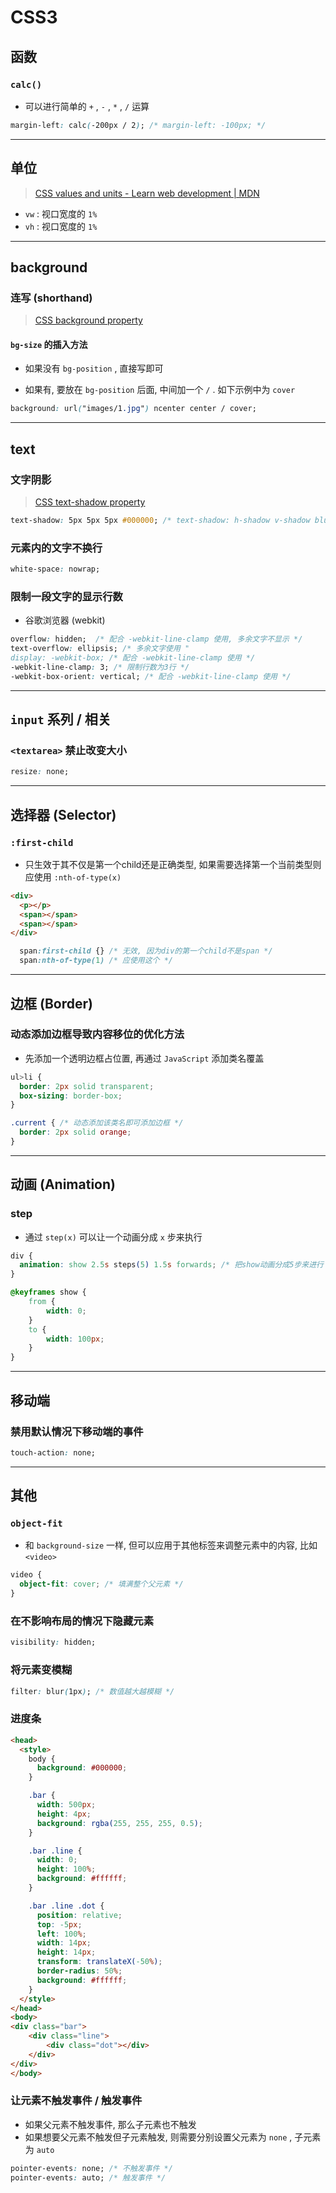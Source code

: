 # CSS3



## 函数



### `calc()`

- 可以进行简单的 `+` , `-` , `*` , `/` 运算

```css
margin-left: calc(-200px / 2); /* margin-left: -100px; */
```



---

## 单位

> [CSS values and units - Learn web development | MDN](https://developer.mozilla.org/en-US/docs/Learn/CSS/Building_blocks/Values_and_units)

- `vw` : 视口宽度的 `1%`
- `vh` : 视口宽度的 `1%`



---

## background



### 连写 (shorthand)

> [CSS background property](https://www.w3schools.com/cssref/css3_pr_background.asp)

#### `bg-size` 的插入方法

- 如果没有 `bg-position` , 直接写即可

- 如果有, 要放在 `bg-position` 后面, 中间加一个 `/` . 如下示例中为 `cover`

```css
background: url("images/1.jpg") ncenter center / cover;
```

---

## text



### 文字阴影

> [CSS text-shadow property](https://www.w3schools.com/cssref/css3_pr_text-shadow.asp)

```css
text-shadow: 5px 5px 5px #000000; /* text-shadow: h-shadow v-shadow blur-radius color|none|initial|inherit; */
```



### 元素内的文字不换行

```css
white-space: nowrap;
```



### 限制一段文字的显示行数

- 谷歌浏览器 (webkit)

```css
overflow: hidden;  /* 配合 -webkit-line-clamp 使用, 多余文字不显示 */
text-overflow: ellipsis; /* 多余文字使用 "
display: -webkit-box; /* 配合 -webkit-line-clamp 使用 */
-webkit-line-clamp: 3; /* 限制行数为3行 */
-webkit-box-orient: vertical; /* 配合 -webkit-line-clamp 使用 */
```



---

## `input` 系列 / 相关



### `<textarea>` 禁止改变大小

```css
resize: none;
```





---

## 选择器 (Selector)



### `:first-child`

- 只生效于其不仅是第一个child还是正确类型, 如果需要选择第一个当前类型则应使用 `:nth-of-type(x)`

```html
<div>
  <p></p>
  <span></span>
  <span></span>
</div>
```

```css
  span:first-child {} /* 无效, 因为div的第一个child不是span */
  span:nth-of-type(1) /* 应使用这个 */
```




---

## 边框 (Border)



### 动态添加边框导致内容移位的优化方法

- 先添加一个透明边框占位置, 再通过 `JavaScript` 添加类名覆盖

```css
ul>li {
  border: 2px solid transparent;
  box-sizing: border-box;
}

.current { /* 动态添加该类名即可添加边框 */
  border: 2px solid orange;
}
```



---

## 动画 (Animation)



### step

- 通过 `step(x)` 可以让一个动画分成 `x` 步来执行

```css
div {
  animation: show 2.5s steps(5) 1.5s forwards; /* 把show动画分成5步来进行 */
}

@keyframes show {
	from {
		width: 0;
	}
	to {
		width: 100px;
	}
}
```



---

## 移动端



### 禁用默认情况下移动端的事件

```css
touch-action: none;
```



---

## 其他



### `object-fit`

- 和 `background-size` 一样, 但可以应用于其他标签来调整元素中的内容, 比如 `<video>`

```css
video {
  object-fit: cover; /* 填满整个父元素 */
}
```



### 在不影响布局的情况下隐藏元素

```css
visibility: hidden;
```



### 将元素变模糊

```css
filter: blur(1px); /* 数值越大越模糊 */
```



### 进度条

```html
<head>
  <style>
    body {
      background: #000000;
    }

    .bar {
      width: 500px;
      height: 4px;
      background: rgba(255, 255, 255, 0.5);
    }

    .bar .line {
      width: 0;
      height: 100%;
      background: #ffffff;
    }

    .bar .line .dot {
      position: relative;
      top: -5px;
      left: 100%;
      width: 14px;
      height: 14px;
      transform: translateX(-50%);
      border-radius: 50%;
      background: #ffffff;
    }
  </style>
</head>
<body>
<div class="bar">
	<div class="line">
		<div class="dot"></div>
	</div>
</div>
</body>
```



### 让元素不触发事件 / 触发事件

- 如果父元素不触发事件, 那么子元素也不触发
- 如果想要父元素不触发但子元素触发, 则需要分别设置父元素为 `none` , 子元素为 `auto`

```css
pointer-events: none; /* 不触发事件 */
pointer-events: auto; /* 触发事件 */
```

